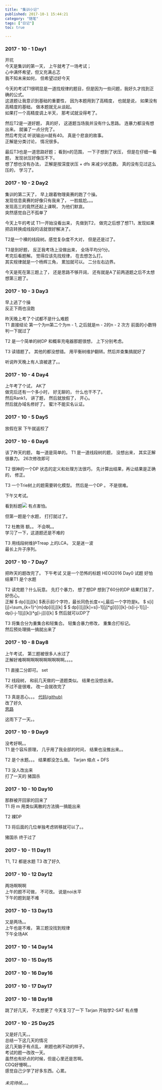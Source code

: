 ```yaml
---
title: "集训小记"
published: 2017-10-1 15:44:21
category: "随笔"
tags: ["日记"]
toc: true

---
```


### 2017 - 10 - 1 Day1
<!--more-->
开坑  
今天是集训的第一天， 上午就考了一场考试；  
心中满怀希望，但又充满忐忑  
我不知未来如何， 但希望过好今天  

今天的考试T1很明显是一道找规律的题目，但是因为一些问题，我好久才找到正确的公式。  
这道题让我意识到基础的重要性， 因为本题用到了高精度， 也就是说， 如果没有高精度的基础， 做本题就无从谈起。  
如果打一个高精度调上半天， 那考试就没得考了。 
   
然后T2是一道好题， 真的好， 这道题当场我并没有什么思路。 连暴力都没有想出来。  就骗了一点分完了。  
然后考完试 听说输出m就有40。 真是个悲哀的故事。  
正解是分类讨论， 情况很多。
  
最后T3也是一道思路好题；
看到n的范围， 一下子想到了状压， 但是在仔细一看题， 发现状压好像压不下。  
想了想也没有办法， 正解是按深度状压 + dfs 来减少状态数。 真的没有见过这么压的， 学习了。

### 2017 - 10 - 2 Day2

集训的第二天了， 早上跟着物理奥赛的跑了个操。  
发现信息奥赛的好像只有我来了， 一脸尴尬。。。  
发现高三的竟然还起上课啊， 为他们默哀。  
突然感觉自己不孤单了

今天上午的考试
T1一开始没看出来， 先做到T2， 做完之后想了想T1，发现如果把店转换成线段的话就很好解决了。

T2是一个裸的线段树。感觉复杂度不大对， 但是还是过了。

T3是到好题， 反正我考场上没做出来， 全场平均分1分。  
考完后看题解。 觉得应该先找规律， 在去想怎么打。  
其实规律就是一个杨辉三角， 累加就可以。 二分左右边界。 

今天是死在第三题上了， 还是思路不够开阔， 还有就是A了前两道题之后不太想想第三题了。

### 2017 - 10 - 3 Day3

早上逃了个操  
反正下雨也没跑  

昨天晚上考了个试都不是什么难题  
T1 直接结论 第一个为m第二个为m - 1, 之后就是m - 2的n - 2 次方
前面的小数特判一下就过了

T2 是一个简单的树DP 和概率充电器那题很想， 上下分别考虑。  

T3 读错题了。 其他的都没想错。 用平衡树维护翻转。然后并查集搞就好了

听说昨天晚上有人浪被逮了。。

### 2017 - 10 - 4 Day4

上午考了个试， AK了   
做完后还有一个多小时， 好无聊的， 什么也干不了。   
然后Rank1， 讲了题， 然后就放假了， 开心。  
然后就办域名修好了。 蜜汁不能实名认证。  

### 2017 - 10 - 5 Day5

放假在家
下午就返校了

### 2017 - 10 - 6 Day6
该了昨天的题， 每一道是简单的。
T1 是一道线段树的题， 没想出来， 其实正解很暴力。 26次修改即可

T2 很神的一个DP 状态的定义和处理方法很巧， 先计算出结果，再让结果是正确的， 修正。

T3 一个Trie树上的题需要转化模型。 然后是一个DP 。 不是很难。

下午又考试。 

看到标题![](https://images-1254442371.image.myqcloud.com/Blog/2017-10-7-1.JPG) 有点害怕。

但第一题是个水题， 打打就过了。

T2 杜教筛 
额。。 不会啊。。  
学习了一下，这道题还是不难的

T3 用线段树维护Treap 上的LCA， 又是迷一波  
最长上升子序列。

### 2017 - 10 - 7 Day7

把昨天的题改完了。
下午考试
又是一个恐怖的标题 HEOI2016 Day0 试题 好怕  
结果T1 是个水题

T2 
读完题？什么玩意。 
先打个暴力， 想了想DP 想到了60分的DP
结果打挂了， 好伤心。  
正解
$ dp[i][j][k] $表示前i个字符，最长同色长度<=j,最后一个字符是k。
$ s[i][j]=\sum_{k=1}^{m}dp[i][j][k] $
$ dp[i][j][k]=s[i-1][j]*g[i][i][k]-(s[i-j-1][j]-dp[i-j-1][j][k])*g[i-j][i][k] $
然后就可以DP了

T3
将集合分为重集合和轻集合。 轻集合暴力修改， 重集合打标记。  
然后预处理搞一搞就出来了

### 2017 - 10 - 8 Day8

上午考试， 第三题被很多人水过了  
正解好难啊啊啊啊啊啊啊啊啊啊。。。。  

T1 直接二分即可。 set  

T2 线段树， 和前几天做的一道题类似。 结果也没想出来。  
    不过不是很难， 改一会就改完了

T3 真是恶心。。。
[代码(github)](https://github.com/HZoi-WildRage/OIcode/blob/master/Codes/HZOI/2017-10-8/Drink.cpp)   
改了好久  
[思路](https://mubu.com/doc/1xT0WAONRA)  

这雨下了一天。。  

### 2017 - 10 - 9 Day9

没考好啊。。  
T1 是个容斥原理， 几乎用了我全部的时间， 结果也没推出来。。  

T2 是个水题。。。 结果都没怎么做。 Tarjan 缩点 + DFS  

T3 没人改出来  
打了一天的 猪国杀  

### 2017 - 10 - 10 Day10

那群被开回家的回来了  
T1 将 m 用类似离散的方法搞一搞能出来  

T2 裸DP

T3 将后面的几位单独考虑转移就可以了。。  

猪国杀 终于过了

### 2017 - 10 - 11 Day11

T1, T2 都是水题
T3 改了好久

### 2017 - 10 - 12 Day12
两场啊啊啊   
上午的题不可做， 不可改。 说是noi水平  
下午的题到是不难  

### 2017 - 10 - 13 Day13
又是两场。。  
上午也是不难， 第三题没找到规律  
下午全场AK

### 2017 - 10 - 14 Day14
### 2017 - 10 - 15 Day15
### 2017 - 10 - 16 Day16
### 2017 - 10 - 17 Day17
### 2017 - 10 - 18 Day18
跳了好几天， 不太想更了
今天复习了一下 Tarjan
开始学2-SAT 有点懵

### 2017 - 10 - 25 Day25
又是好几天。。  
总结一下这几天的情况  
这几天脑子有点乱， 刷题也刷不动的样子。  
考试的题一改改一天。  
虽然也有好点的时候，但是心里还是苦啊。  
CDQ好懵啊。。  
感觉自己少学了好多东西。心累。


###### 未完待续。。。
